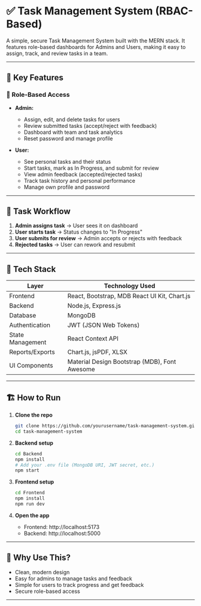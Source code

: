 # ✅ Task Management System (RBAC-Based)

A simple, secure Task Management System built with the MERN stack. It features role-based dashboards for Admins and Users, making it easy to assign, track, and review tasks in a team.

---

## 🚀 Key Features

### 🔐 Role-Based Access
- **Admin:**
  - Assign, edit, and delete tasks for users
  - Review submitted tasks (accept/reject with feedback)
  - Dashboard with team and task analytics
  - Reset password and manage profile

- **User:**
  - See personal tasks and their status
  - Start tasks, mark as In Progress, and submit for review
  - View admin feedback (accepted/rejected tasks)
  - Track task history and personal performance
  - Manage own profile and password

---

## 🔁 Task Workflow

1. **Admin assigns task** → User sees it on dashboard
2. **User starts task** → Status changes to "In Progress"
3. **User submits for review** → Admin accepts or rejects with feedback
4. **Rejected tasks** → User can rework and resubmit

---

## 🧩 Tech Stack

| Layer             | Technology Used                                   |
|-------------------|---------------------------------------------------|
| Frontend          | React, Bootstrap, MDB React UI Kit, Chart.js      |
| Backend           | Node.js, Express.js                               |
| Database          | MongoDB                                           |
| Authentication    | JWT (JSON Web Tokens)                             |
| State Management  | React Context API                                 |
| Reports/Exports   | Chart.js, jsPDF, XLSX                             |
| UI Components     | Material Design Bootstrap (MDB), Font Awesome     |

---

## 🏗️ How to Run

1. **Clone the repo**
   ```bash
   git clone https://github.com/yourusername/task-management-system.git
   cd task-management-system
   ```

2. **Backend setup**
   ```bash
   cd Backend
   npm install
   # Add your .env file (MongoDB URI, JWT secret, etc.)
   npm start
   ```

3. **Frontend setup**
   ```bash
   cd Frontend
   npm install
   npm run dev
   ```

4. **Open the app**
   - Frontend: http://localhost:5173
   - Backend: http://localhost:5000

---

## 🎉 Why Use This?

- Clean, modern design
- Easy for admins to manage tasks and feedback
- Simple for users to track progress and get feedback
- Secure role-based access

---

